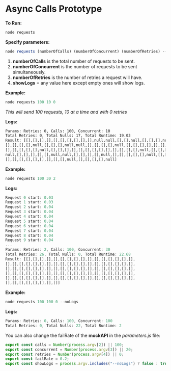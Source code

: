 # Async Calls Prototype

**To Run:**


```javascript
node requests
```


**Specify parameters:**


```javascript
node requests (numberOfCalls) (numberOfConcurrent) (numberOfRetries) --noLogs
```

1. **numberOfCalls** is the total number of requests to be sent.
2. **numberOfConcurrent** is the number of requests to be sent simultaneously.
3. **numberOfRetries** is the number of retries a request will have.
4. **showLogs** = any value here except empty ones will show logs.


**Example:**

```javascript
node requests 100 10 0
```

*This will send 100 requests, 10 at a time and with 0 retries*

**Logs:**

```bash
Params: Retries: 0, Calls: 100, Concurrent: 10
Total Retries: 0, Total Nulls: 17, Total Runtime: 19.03
Result: [[],[],[],[],[],[],[],[],[],[],null,null,[],[],null,[],[],[],null,
[],[],[],[],null,[],[],[],null,null,[],[],[],[],null,[],[],[],[],[],[],[],
[],[],[],[],[],null,[],[],[],[],[],[],[],[],[],[],[],[],[],null,[],[],[],
null,[],[],[],[],[],null,null,[],[],[],[],null,[],[],[],[],[],null,[],[],
[],[],[],[],[],[],[],[],[],null,[],[],[],[],null]
```

**Example:**

```javascript
node requests 100 30 2
```

**Logs:**

```javascript
Request 0 start: 0.03
Request 1 start: 0.03
Request 2 start: 0.04
Request 3 start: 0.04
Request 4 start: 0.04
Request 5 start: 0.04
Request 6 start: 0.04
Request 7 start: 0.04
Request 8 start: 0.04
Request 9 start: 0.04
...
Params: Retries: 2, Calls: 100, Concurrent: 30
Total Retries: 26, Total Nulls: 0, Total Runtime: 22.68
Result: [[],[],[],[],[],[],[],[],[],[],[],[],[],[],[],[],
[],[],[],[],[],[],[],[],[],[],[],[],[],[],[],[],[],[],[],
[],[],[],[],[],[],[],[],[],[],[],[],[],[],[],[],[],[],[],
[],[],[],[],[],[],[],[],[],[],[],[],[],[],[],[],[],[],[],
[],[],[],[],[],[],[],[],[],[],[],[],[],[],[],[],[],[],[],
[],[],[],[],[],[],[],[]]
```

**Example:**

```javascript
node requests 100 100 0 --noLogs
```

**Logs:**

```javascript
Params: Retries: 0, Calls: 100, Concurrent: 100
Total Retries: 0, Total Nulls: 22, Total Runtime: 2
```

You can also change the failRate of the **mockAPI** in the *parameters.js* file:

```javascript
export const calls = Number(process.argv[2]) || 100;
export const concurrent = Number(process.argv[3]) || 20;
export const retries = Number(process.argv[4]) || 0;
export const failRate = 0.2;
export const showLogs = process.argv.includes("--noLogs") ? false : true;
```
